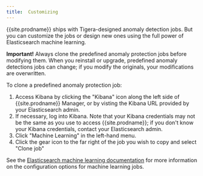 ```yaml
---
title:  Customizing
---
```


{{site.prodname}} ships with Tigera-designed anomaly detection jobs. But you can customize the jobs
or design new ones using the full power of Elasticsearch machine learning.

**Important!** Always clone the predefined anomaly protection jobs before modifying them. When you reinstall or upgrade, predefined anomaly detections jobs can change; if you modify the originals, your modifications are overwritten.

To clone a predefined anomaly protection job:

1. Access Kibana by clicking the "Kibana" icon along the left side of {{site.prodname}} Manager, or by visting
   the Kibana URL provided by your Elasticsearch admin.
1. If necessary, log into Kibana. Note that your Kibana credentials may not be the same as you use to access
   {{site.prodname}}; if you don't know your Kibana credentials, contact your Elasticsearch admin.
1. Click "Machine Learning" in the left-hand menu.
1. Click the gear icon to the far right of the job you wish to copy and select "Clone job"

See the [Elasticsearch machine learning documentation] for more information on the configuration
options for machine learning jobs.

[Elasticsearch machine learning documentation]: https://www.elastic.co/guide/en/elastic-stack-overview/6.4/xpack-ml.html

